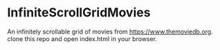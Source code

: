 # InfiniteScrollGridMovies
An infinitely scrollable grid of movies from https://www.themoviedb.org. 
clone this repo and open index.html in your browser.
